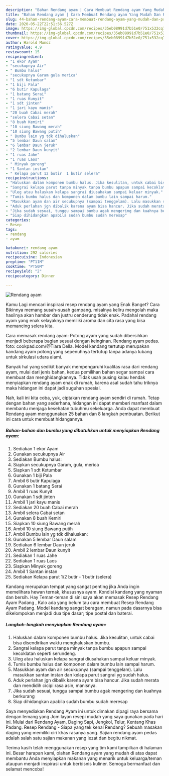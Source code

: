 ```yaml
---
description: "Bahan Rendang ayam | Cara Membuat Rendang ayam Yang Mudah Dan Praktis"
title: "Bahan Rendang ayam | Cara Membuat Rendang ayam Yang Mudah Dan Praktis"
slug: 44-bahan-rendang-ayam-cara-membuat-rendang-ayam-yang-mudah-dan-praktis
date: 2020-05-22T22:51:56.527Z
image: https://img-global.cpcdn.com/recipes/35eb08991d7b51e0/751x532cq70/rendang-ayam-foto-resep-utama.jpg
thumbnail: https://img-global.cpcdn.com/recipes/35eb08991d7b51e0/751x532cq70/rendang-ayam-foto-resep-utama.jpg
cover: https://img-global.cpcdn.com/recipes/35eb08991d7b51e0/751x532cq70/rendang-ayam-foto-resep-utama.jpg
author: Harold Munoz
ratingvalue: 4.9
reviewcount: 15
recipeingredient:
- "1 ekor Ayam"
- "secukupnya Air"
- " Bumbu halus"
- "secukupnya Garam gula merica"
- "1 sdt Ketumbar"
- "1 biji Pala"
- "6 butir Kapulaga"
- "1 batang Serai"
- "1 ruas Kunyit"
- "1 sdt jinten"
- "1 jari kayu manis"
- "20 buah Cabai merah"
- "selera Cabai setan"
- "8 buah Kemiri"
- "10 siung Bawang merah"
- "10 siung Bawang putih"
- " Bumbu lain yg tdk dihaluskan"
- "5 lembar Daun salam"
- "6 lembar Daun jeruk"
- "2 lembar Daun kunyit"
- "1 ruas Jahe"
- "1 ruas Laos"
- " Minyak goreng"
- "1 Santan instan"
- " Kelapa parut 12 butir  1 butir selera"
recipeinstructions:
- "Haluskan dalam komponen bumbu halus. Jika kesulitan, untuk cabai bisa disendirikan waktu menghaluskan bumbu."
- "Sangrai kelapa parut tanpa minyak tanpa bumbu apapun sampai kecoklatan seperti serundeng."
- "Uleg atau haluskan kelapa sangrai diusahakan sampai keluar minyak."
- "Tumis bumbu halus dan komponen dalam bumbu lain sampai harum."
- "Masukkan ayam dan air secukupnya (sampai tenggelam). Lalu masukkan santan instan dan kelapa parut sangrai yg sudah halus."
- "Aduk perlahan jgn dibalik karena ayam bisa hancur. Jika sudah merata dan mendidih cicipi rasa asin, manisnya."
- "Jika sudah sesuai, tunggu sampai bumbu agak mengering dan kuahnya berkurang"
- "Siap dihidangkan apabila sudah bumbu sudah meresap"
categories:
- Resep
tags:
- rendang
- ayam

katakunci: rendang ayam 
nutrition: 292 calories
recipecuisine: Indonesian
preptime: "PT11M"
cooktime: "PT50M"
recipeyield: "2"
recipecategory: Dinner

---
```



![Rendang ayam](https://img-global.cpcdn.com/recipes/35eb08991d7b51e0/751x532cq70/rendang-ayam-foto-resep-utama.jpg)

Kamu Lagi mencari inspirasi resep rendang ayam yang Enak Banget? Cara Bikinnya memang susah-susah gampang. misalnya keliru mengolah maka hasilnya akan hambar dan justru cenderung tidak enak. Padahal rendang ayam yang enak selayaknya memiliki aroma dan cita rasa yang bisa memancing selera kita.

Cara memasak rendang ayam: Potong ayam yang sudah dibersihkan menjadi beberapa bagian sesuai dengan keinginan. Rendang ayam pedas. foto: cookpad.com/@Tiara Della. Model kandang tertutup merupakan kandang ayam potong yang sepenuhnya tertutup tanpa adanya lubang untuk sirkulasi udara alami.

Banyak hal yang sedikit banyak mempengaruhi kualitas rasa dari rendang ayam, mulai dari jenis bahan, kedua pemilihan bahan segar sampai cara membuat dan menghidangkannya. Tidak usah pusing kalau hendak menyiapkan rendang ayam enak di rumah, karena asal sudah tahu triknya maka hidangan ini dapat jadi suguhan spesial.


Nah, kali ini kita coba, yuk, ciptakan rendang ayam sendiri di rumah. Tetap dengan bahan yang sederhana, hidangan ini dapat memberi manfaat dalam membantu menjaga kesehatan tubuhmu sekeluarga. Anda dapat membuat Rendang ayam menggunakan 25 bahan dan 8 langkah pembuatan. Berikut ini cara untuk membuat hidangannya.

<!--inarticleads1-->

##### Bahan-bahan dan bumbu yang dibutuhkan untuk menyiapkan Rendang ayam:

1. Sediakan 1 ekor Ayam
1. Gunakan secukupnya Air
1. Sediakan  Bumbu halus:
1. Siapkan secukupnya Garam, gula, merica
1. Siapkan 1 sdt Ketumbar
1. Gunakan 1 biji Pala
1. Ambil 6 butir Kapulaga
1. Gunakan 1 batang Serai
1. Ambil 1 ruas Kunyit
1. Gunakan 1 sdt jinten
1. Ambil 1 jari kayu manis
1. Sediakan 20 buah Cabai merah
1. Ambil selera Cabai setan
1. Gunakan 8 buah Kemiri
1. Siapkan 10 siung Bawang merah
1. Ambil 10 siung Bawang putih
1. Ambil  Bumbu lain yg tdk dihaluskan:
1. Gunakan 5 lembar Daun salam
1. Sediakan 6 lembar Daun jeruk
1. Ambil 2 lembar Daun kunyit
1. Sediakan 1 ruas Jahe
1. Sediakan 1 ruas Laos
1. Siapkan  Minyak goreng
1. Ambil 1 Santan instan
1. Sediakan  Kelapa parut 1/2 butir - 1 butir (selera)


Kandang merupakan tempat yang sangat penting jika Anda ingin memelihara hewan ternak, khususnya ayam. Kondisi kandang yang nyaman dan bersih. Hay Teman-teman di sini saya akan memasak Resep Rendang Ayam Padang , Kalo ada yang belum tau cara membuat Resep Rendang Ayam Padang. Model kandang sangat beragam, namun pada dasarnya bisa dikelompokan menjadi dua tipe dasar; tipe postal dan baterai. 

<!--inarticleads2-->

##### Langkah-langkah menyiapkan Rendang ayam:

1. Haluskan dalam komponen bumbu halus. Jika kesulitan, untuk cabai bisa disendirikan waktu menghaluskan bumbu.
1. Sangrai kelapa parut tanpa minyak tanpa bumbu apapun sampai kecoklatan seperti serundeng.
1. Uleg atau haluskan kelapa sangrai diusahakan sampai keluar minyak.
1. Tumis bumbu halus dan komponen dalam bumbu lain sampai harum.
1. Masukkan ayam dan air secukupnya (sampai tenggelam). Lalu masukkan santan instan dan kelapa parut sangrai yg sudah halus.
1. Aduk perlahan jgn dibalik karena ayam bisa hancur. Jika sudah merata dan mendidih cicipi rasa asin, manisnya.
1. Jika sudah sesuai, tunggu sampai bumbu agak mengering dan kuahnya berkurang
1. Siap dihidangkan apabila sudah bumbu sudah meresap


Saya menyediakan Rendang Ayam ini untuk dimakan dipagi raya bersama dengan lemang yang Jom layan resepi mudah yang saya gunakan pada hari ini. Mulai dari Rendang Ayam, Daging Sapi, Jengkol, Telur, Kentang Khas Padang. Resep Rendang - Siapa yang tek kenal Rendang? Sebuah masakan daging yang memiliki ciri khas rasanya yang. Sajian rendang ayam pedas adalah salah satu sajian makanan yang lezat dan begitu nikmat. 

Terima kasih telah menggunakan resep yang tim kami tampilkan di halaman ini. Besar harapan kami, olahan Rendang ayam yang mudah di atas dapat membantu Anda menyiapkan makanan yang menarik untuk keluarga/teman ataupun menjadi inspirasi untuk berbisnis kuliner. Semoga bermanfaat dan selamat mencoba!
